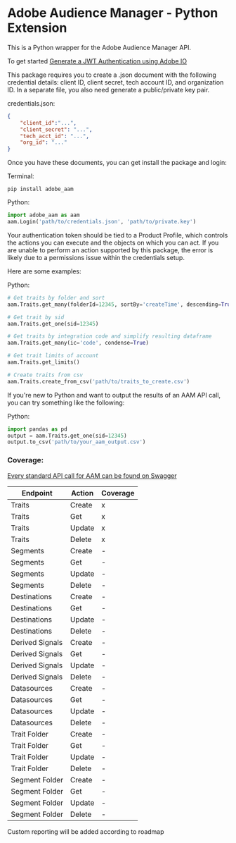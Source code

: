 # Adobe Audience Manager - Python Extension

This is a Python wrapper for the Adobe Audience Manager API.

To get started [Generate a JWT Authentication using Adobe IO](https://www.adobe.io/apis/experiencecloud/analytics/docs.html#!AdobeDocs/analytics-2.0-apis/master/jwt.md)

This package requires you to create a .json document with the following credential details: client ID, client secret, tech account ID, and organization ID. In a separate file, you also need generate a public/private key pair.

credentials.json:
```json
{
    "client_id":"...",
    "client_secret": "...",
    "tech_acct_id": "...",
    "org_id": "..."
}
```

Once you have these documents, you can get install the package and login:

Terminal:
```
pip install adobe_aam
```

Python:
```py
import adobe_aam as aam
aam.Login('path/to/credentials.json', 'path/to/private.key')
```

Your authentication token should be tied to a Product Profile, which controls the actions you can execute and the objects on which you can act. If you are unable to perform an action supported by this package, the error is likely due to a permissions issue within the credentials setup.

Here are some examples:

Python:
```py
# Get traits by folder and sort
aam.Traits.get_many(folderId=12345, sortBy='createTime', descending=True)

# Get trait by sid
aam.Traits.get_one(sid=12345)

# Get traits by integration code and simplify resulting dataframe
aam.Traits.get_many(ic='code', condense=True)

# Get trait limits of account
aam.Traits.get_limits()

# Create traits from csv
aam.Traits.create_from_csv('path/to/traits_to_create.csv')
```

If you're new to Python and want to output the results of an AAM API call, you can try something like the following:

Python:
```py
import pandas as pd
output = aam.Traits.get_one(sid=12345)
output.to_csv('path/to/your_aam_output.csv')
```

### Coverage:
[Every standard API call for AAM can be found on Swagger](https://bank.demdex.com/portal/swagger/index.html#/)

| Endpoint        | Action | Coverage |
|-----------------|--------|----------|
| Traits          | Create | x        |
| Traits          | Get    | x        |
| Traits          | Update | x        |
| Traits          | Delete | x        |
| Segments        | Create | -        |
| Segments        | Get    | -        |
| Segments        | Update | -        |
| Segments        | Delete | -        |
| Destinations    | Create | -        |
| Destinations    | Get    | -        |
| Destinations    | Update | -        |
| Destinations    | Delete | -        |
| Derived Signals | Create | -        |
| Derived Signals | Get    | -        |
| Derived Signals | Update | -        |
| Derived Signals | Delete | -        |
| Datasources     | Create | -        |
| Datasources     | Get    | -        |
| Datasources     | Update | -        |
| Datasources     | Delete | -        |
| Trait Folder    | Create | -        |
| Trait Folder    | Get    | -        |
| Trait Folder    | Update | -        |
| Trait Folder    | Delete | -        |
| Segment Folder  | Create | -        |
| Segment Folder  | Get    | -        |
| Segment Folder  | Update | -        |
| Segment Folder  | Delete | -        |

Custom reporting will be added according to roadmap